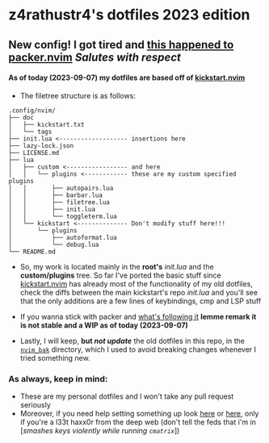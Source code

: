 # z4rathustr4's dotfiles 2023 edition

## New config! I got tired and [this happened to packer.nvim](https://github.com/wbthomason/packer.nvim/blob/master/README.md) *Salutes with respect*

#### As of today (2023-09-07) my dotfiles are based off of [kickstart.nvim](https://github.com/nvim-lua/kickstart.nvim)

- The filetree structure is as follows:
```
.config/nvim/
├── doc
│   ├── kickstart.txt
│   └── tags
├── init.lua <------------------- insertions here
├── lazy-lock.json
├── LICENSE.md
├── lua 
│   ├── custom <----------------- and here
│   │   └── plugins <------------ these are my custom specified plugins
│   │       ├── autopairs.lua 
│   │       ├── barbar.lua
│   │       ├── filetree.lua
│   │       ├── init.lua
│   │       └── toggleterm.lua
│   └── kickstart <-------------- Don't modify stuff here!!!
│       └── plugins
│           ├── autoformat.lua
│           └── debug.lua
└── README.md
```

- So, my work is located mainly in the **root's** *init.lua* and the **custom/plugins**
tree. So far I've ported the basic stuff since [kickstart.nvim](https://github.com/nvim-lua/kickstart.nvim)
has already most of the functionality of my old dotfiles, check the diffs between the main kickstart's repo *init.lua*
and you'll see that the only additions are a few lines of keybindings, cmp and LSP stuff

- If you wanna stick with packer and [what's following it](https://github.com/lewis6991/pckr.nvim)
**lemme remark it is not stable and a WIP as of today (2023-09-07)** 

- Lastly, I will keep, **but *not update*** the old dotfiles in this repo, in the 
[`nvim_bak`](https://github.com/z4rathustr4/.dotfiles/tree/main/nvim_bak) directory,
which I used to avoid breaking changes whenever I tried something new.


### As always, keep in mind:

- These are my personal dotfiles and I won't take any pull request seriously
- Moreover, if you need help setting something up look [here](https://google.com) 
or [here](https://duckduckgo.com/), only if you're a l33t haxx0r from the deep web 
(don't tell the feds that i'm in [*smashes keys violently while running `cmatrix`*])
